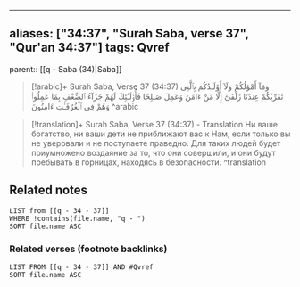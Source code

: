 
---
aliases: ["34:37", "Surah Saba, verse 37", "Qur'an 34:37"]
tags: Qvref
---

parent:: [[q - Saba (34)|Saba]]

> [!arabic]+ Surah Saba, Verse 37 (34:37)
> <span class="quran-arabic">وَمَآ أَمْوَٰلُكُمْ وَلَآ أَوْلَـٰدُكُم بِٱلَّتِى تُقَرِّبُكُمْ عِندَنَا زُلْفَىٰٓ إِلَّا مَنْ ءَامَنَ وَعَمِلَ صَـٰلِحًا فَأُو۟لَـٰٓئِكَ لَهُمْ جَزَآءُ ٱلضِّعْفِ بِمَا عَمِلُوا۟ وَهُمْ فِى ٱلْغُرُفَـٰتِ ءَامِنُونَ</span>
^arabic

> [!translation]+ Surah Saba, Verse 37 (34:37) - Translation
> Ни ваше богатство, ни ваши дети не приближают вас к Нам, если только вы не уверовали и не поступаете праведно. Для таких людей будет приумножено воздаяние за то, что они совершили, и они будут пребывать в горницах, находясь в безопасности.
^translation



## Related notes
```dataview
LIST from [[q - 34 - 37]]
WHERE !contains(file.name, "q - ")
SORT file.name ASC
```

### Related verses (footnote backlinks)
```dataview
LIST FROM [[q - 34 - 37]] AND #Qvref
SORT file.name ASC
```

